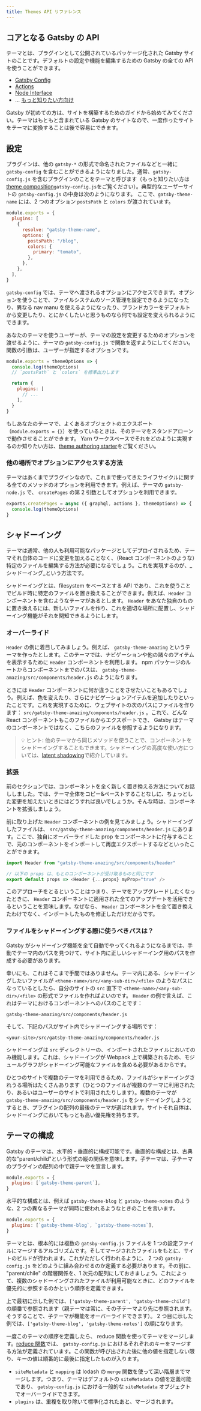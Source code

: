 ```yaml
---
title: Themes API リファレンス
---
```


## コアとなる Gatsby の API

テーマとは、プラグインとして公開されているパッケージ化された Gatsby サイトのことです。デフォルトの設定や機能を編集するための Gatsby の全ての API を使うことができます。

- [Gatsby Config](https://www.gatsbyjs.org/docs/gatsby-config/)
- [Actions](https://www.gatsbyjs.org/docs/actions/)
- [Node Interface](https://www.gatsbyjs.org/docs/node-interface/)
- ... [もっと知りたい方向け](https://www.gatsbyjs.org/docs/api-specification/)

Gatsby が初めての方は、サイトを構築するためのガイドから始めてみてください。テーマはもともと含まれている Gatsby のサイトなので、一度作ったサイトをテーマに変換することは後で容易にできます。

## 設定

プラグインは、他の `gatsby-*` の形式で命名されたファイルなどと一緒に `gatsby-config` を含むことができるようになりました。通常、`gatsby-config.js` を含むプラグインのことをテーマと呼びます（もっと知りたい方は[theme composition](#theme-composition)`gatsby-config.js`をご覧ください）。典型的なユーザーサイトの `gatsby-config.js` の中身は次のようになります。 ここで、`gatsby-theme-name` には、2 つのオプション `postsPath` と `colors` が渡されています。

```js:title=gatsby-config.js
module.exports = {
  plugins: [
    {
      resolve: "gatsby-theme-name",
      options: {
        postsPath: "/blog",
        colors: {
          primary: "tomato",
        },
      },
    },
  ],
}
```

`gatsby-config` では、テーマへ渡されるオプションにアクセスできます。オプションを使うことで、ファイルシステムのソース管理を設定できるようになったり、異なる nav manu を使えるようになったり、ブランドカラーをデフォルトから変更したり、とにかくしたいと思うものなら何でも設定を変えられるようにできます。

あなたのテーマを使うユーザーが、テーマの設定を変更するためのオプションを渡せるように、テーマの `gatsby-config.js` で関数を返すようにしてください。関数の引数は、ユーザーが指定するオプションです。

```js:title=gatsby-config.js
module.exports = themeOptions => {
  console.log(themeOptions)
  // `postsPath` と `colors` を標準出力します

  return {
    plugins: [
      // ...
    ],
  }
}
```

もしあなたのテーマで、よくあるオブジェクトのエクスポート（`module.exports = {}`）を使っているときは、そのテーマをスタンドアローンで動作させることができます。 Yarn ワークスペースでそれをどのように実現するのか知りたい方は、[theme authoring starter](https://github.com/gatsbyjs/gatsby-starter-theme-workspace)をご覧ください。

### 他の場所でオプションにアクセスする方法

テーマはあくまでプラグインなので、これまで使ってきたライフサイクルに関する全てのメソッドのオプションを利用できます。例えば、テーマの `gatsby-node.js` で、 `createPages` の第 2 引数としてオプションを利用できます。

```js:title=gatsby-node.js
exports.createPages = async ({ graphql, actions }, themeOptions) => {
  console.log(themeOptions)
}
```

## シャドーイング

テーマは通常、他の人も利用可能なパッケージとしてデプロイされるため、テーマそれ自体のコードに変更を加えることなく、（React コンポーネントのような）特定のファイルを編集する方法が必要になるでしょう。これを実現するのが、_シャドーイング_という方法です。

シャドーイングとは、filesystem をベースとする API であり、これを使うことでビルド時に特定のファイルを置き換えることができます。例えば、`Header` コンポーネントを含むようなテーマがあるとします。 `Header` をあなた独自のものに置き換えるには、新しいファイルを作り、これを適切な場所に配置し、シャドーイング機能がそれを関知できるようにします。

### オーバーライド

`Header` の例に着目してみましょう。例えば、 `gatsby-theme-amazing` というテーマを作ったとします。このテーマでは、ナビゲーションや他の諸々のアイテムを表示するために `Header` コンポーネントを利用します。 npm パッケージのルートからコンポーネントまでのパスは、 `gatsby-theme-amazing/src/components/header.js` のようになります。

ときには `Header` コンポーネントに何か違うことをさせたいこともあるでしょう。例えば、色を変えたり、さらにナビゲーションアイテムを追加したりといったことです。これを実現するために、ウェブサイトの次のパスにファイルを作ります： `src/gatsby-theme-amazing/components/header.js` 。これで、どんな React コンポーネントもこのファイルからエクスポートでき、 Gatsby はテーマのコンポーネントではなく、こちらのファイルを参照するようになります。

> 💡 ヒント: 他のテーマから同じメソッドを使うことで、コンポーネントをシャドーイングすることもできます。シャドーイングの高度な使い方については、[latent shadowing](https://johno.com/latent-component-shadowing)で紹介しています。

### 拡張

前のセクションでは、コンポーネントを全く新しく置き換える方法についてお話ししました。では、テーマ全体をコピー&ペーストすることなしに、ちょっとした変更を加えたいときにはどうすれば良いでしょうか。そんな時は、コンポーネントを拡張しましょう。

前に取り上げた `Header` コンポーネントの例を見てみましょう。シャドーイングしたファイルは、 `src/gatsby-theme-amazing/components/header.js` にあります。ここで、独自にオーバーライドした prop をコンポーネントに付与することで、元のコンポーネントをインポートして再度エクスポートするなどといったことができます。

```js
import Header from "gatsby-theme-amazing/src/components/header"

// 以下の props は、もとのコンポーネントが受け取るものと同じです
export default props => <Header {...props} myProp="true" />
```

このアプローチをとるということはつまり、テーマをアップグレードしたくなったときに、 `Header` コンポーネントに適用された全てのアップデートを活用できるということを意味します。なぜなら、 `Header` コンポーネントを全て置き換えたわけでなく、インポートしたものを修正しただけだからです。

### ファイルをシャドーイングする際に使うべきパスは？

Gatsby がシャドーイング機能を全て自動でやってくれるようになるまでは、手動でテーマ内のパスを見つけて、サイト内に正しいシャドーイング用のパスを作成する必要があります。

幸いにも、これはそこまで手間ではありません。テーマ内にある、シャドーイングしたいファイルが `<theme-name>/src/<any-sub-dir>/<file>` のようなパスになっているとしたら、自分のサイトの `src` 直下で `<theme-name>/<any-sub-dir>/<file>` の形式でファイルを作ればよいのです。 `Header` の例で言えば、これはテーマにおけるコンポーネントへのパスのことです：

```text
gatsby-theme-amazing/src/components/header.js
```

そして、下記のパスがサイト内でシャドーイングする場所です：

```text
<your-site>/src/gatsby-theme-amazing/components/header.js
```

シャドーイングは `src` ディレクトリーの、インポートされたファイルにおいてのみ機能します。これは、シャドーイングが Webpack 上で構築されるため、モジュールグラフがシャドーイング可能なファイルを含める必要があるからです。

ひとつのサイトで複数のテーマを利用できるため、ファイルがシャドーイングされうる場所はたくさんあります（ひとつのファイルが複数のテーマに利用されたり、あるいはユーザーのサイトで利用されたりします）。複数のテーマが `gatsby-theme-amazing/src/components/header.js` をシャドーイングしようとするとき、プラグインの配列の最後のテーマが選ばれます。サイトそれ自体は、シャドーイングにおいてもっとも高い優先権を持ちます。

## テーマの構成

Gatsby のテーマは、水平的・垂直的に構成可能です。垂直的な構成とは、古典的な"parent/child"という形式の縦の関係を意味します。子テーマは、子テーマのプラグインの配列の中で親テーマを宣言します。

```js:title=gatsby-theme-child/gatsby-config.js
module.exports = {
  plugins: [`gatsby-theme-parent`],
}
```

水平的な構成とは、例えば `gatsby-theme-blog` と `gatsby-theme-notes` のような、2 つの異なるテーマが同時に使われるようなときのことを言います。

```js:title=my-site/gatsby-config.js
module.exports = {
  plugins: [`gatsby-theme-blog`, `gatsby-theme-notes`],
}
```

テーマとは、根本的には複数の `gatsby-config.js` ファイルを 1 つの設定ファイルにマージするアルゴリズムです。そしてマージされたファイルをもとに、サイトのビルドが行われます。これがただしく行われるように、 2 つの `gatsby-config.js` をどのように組み合わせるのか定義する必要があります。その前に、 "parent/chile" の階層関係を、1 次元の配列にしておきましょう。これによって、複数のシャドーイングされたファイルが利用可能なときに、どのファイルを優先的に参照するのかという順序を定義できます。

上で最初に示した例では、`['gatsby-theme-parent', 'gatsby-theme-child']` の順番で参照されます（親テーマは常に、その子テーマより先に参照されます。そうすることで、子テーマが機能をオーバーライドできます）。 2 つ目に示した例では、`['gatsby-theme-blog', 'gatsby-theme-notes']` の順になります。

一度このテーマの順序を定義したら、 reduce 関数を使ってテーマをマージします。[reduce 関数](https://github.com/gatsbyjs/gatsby/blob/master/packages/gatsby/src/utils/merge-gatsby-config.js)では、 `gatsby-config.js` におけるそれぞれのキーをマージする方法が定義されています。この関数が呼び出された後に他の値を指定しない限り、キーの値は順番的に最後に指定したものが入ります。

- `siteMetadata` と `mapping` は lodash の `merge` 関数を使って深い階層までマージします。つまり、テーマはデフォルトの `siteMetadata` の値を定義可能であり、 `gatsby-config.js` における一般的な `siteMetadata` オブジェクトでオーバーライドできます。
- `plugins` は、重複を取り除いて標準化されたあと、マージされます。
